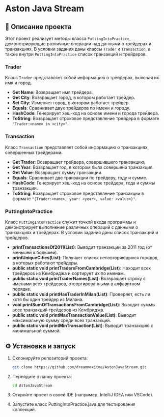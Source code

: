 # Aston Java Stream

## 📄 Описание проекта

Этот проект реализует методы класса `PuttingIntoPractice`, демонстрирующие различные операции над данными о трейдерах и транзакциях. В условии задания даны классы `Trader` и `Transaction`, а также внутри `PuttingIntoPractice` список транзакций и трейдеров. 

### Trader

Класс `Trader` представляет собой информацию о трейдерах, включая их имя и город.

- **Get Name**: Возвращает имя трейдера.
- **Get City**: Возвращает город, в котором работает трейдер.
- **Set City**: Изменяет город, в котором работает трейдер.
- **Equals**: Сравнивает двух трейдеров по имени и городу.
- **HashCode**: Генерирует хеш-код на основе имени и города трейдера.
- **ToString**: Возвращает строковое представление трейдера в формате `"Trader:<name> in <city>"`.

### Transaction

Класс `Transaction` представляет собой информацию о транзакциях, совершенных трейдерами.

- **Get Trader**: Возвращает трейдера, совершившего транзакцию.
- **Get Year**: Возвращает год, в котором была совершена транзакция.
- **Get Value**: Возвращает сумму транзакции.
- **Equals**: Сравнивает две транзакции по трейдеру, году и сумме.
- **HashCode**: Генерирует хеш-код на основе трейдера, года и суммы транзакции.
- **ToString**: Возвращает строковое представление транзакции в формате `"{Trader:<name>, year: <year>, value: <value>}"`.

### PuttingIntoPractice

Класс `PuttingIntoPractice` служит точкой входа программы и демонстрирует выполнение различных операций с данными о транзакциях и трейдерах. В условии задания даны список транзакций и трейдеров. 

- **printTransactionsOf2011(List<Transaction>)**: Выводит транзакции за 2011 год (от меньшей к большей).
- **printUniqueCities(List<Transaction>)**: Получает список неповторяющихся городов, в которых работают трейдеры.
- **public static void printTradersFromCambridge(List<Transaction>)**: Находит всех трейдеров из Кембриджа и сортирует их по именам.
- **public static void printTraderNames(List<Transaction>)**: Возвращает строку с именами всех трейдеров, отсортированными в алфавитном порядке.
- **public static void printHasTraderInMilan(List<Transaction>)**: Проверяет, есть ли хотя бы один трейдер из Милана.
- **void printSumOfTransactionsFromCambridge(List<Transaction>)**: Выводит суммы всех транзакций трейдеров из Кембриджа.
- **public static void printMaxTransactionValue(List<Transaction>)**: Выводит максимальную сумму среди всех транзакций.
- **public static void printMinTransaction(List<Transaction>)**: Выводит транзакцию с минимальной суммой.

## ⚙️ Установка и запуск

1. Склонируйте репозиторий проекта:

   ```bash
   git clone https://github.com/dreammexitme/AstonJavaStream.git
   ```

2. Перейдите в папку проекта:

   ```bash
   cd AstonJavaStream
   ```

3. Откройте проект в своей IDE (например, IntelliJ IDEA или VSCode).

4. Запустите класс PuttingIntoPractice.java для тестирования коллекций.
